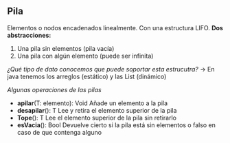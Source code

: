 ## Pila
Elementos o nodos encadenados linealmente. Con una estructura LIFO. **Dos abstracciones:**  
1. Una pila sin elementos (pila vacía)  
2. Una pila con algún elemento (puede ser infinita)  

*¿Qué tipo de dato conocemos que puede soportar esta estrucutra?*
-> En java tenemos los arreglos (estático) y las List (dinámico)

*Algunas operaciones de las pilas*
- **apilar**(T: elemento): Void
Añade un elemento a la pila
- **desapilar**(): T
Lee y retira el elemento superior de la pila
- **Tope**(): T
Lee el elemento superior de la pila sin retirarlo
- **esVacia**(): Bool
Devuelve cierto si la pila está sin elementos o falso en caso de que contenga alguno
